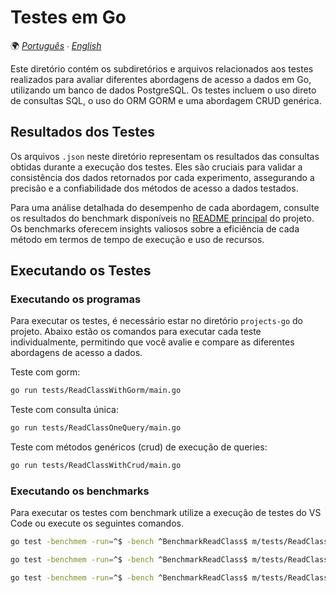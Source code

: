 # Testes em Go

🌍 *[Português](README.md) ∙ [English](README_en.md)*

Este diretório contém os subdiretórios e arquivos relacionados aos testes realizados para avaliar diferentes abordagens de acesso a dados em Go, utilizando um banco de dados PostgreSQL. Os testes incluem o uso direto de consultas SQL, o uso do ORM GORM e uma abordagem CRUD genérica.

## Resultados dos Testes

Os arquivos `.json` neste diretório representam os resultados das consultas obtidas durante a execução dos testes. Eles são cruciais para validar a consistência dos dados retornados por cada experimento, assegurando a precisão e a confiabilidade dos métodos de acesso a dados testados.

Para uma análise detalhada do desempenho de cada abordagem, consulte os resultados do benchmark disponíveis no [README principal](../README.md) do projeto. Os benchmarks oferecem insights valiosos sobre a eficiência de cada método em termos de tempo de execução e uso de recursos.

## Executando os Testes

### Executando os programas

Para executar os testes, é necessário estar no diretório `projects-go` do projeto. Abaixo estão os comandos para executar cada teste individualmente, permitindo que você avalie e compare as diferentes abordagens de acesso a dados.

Teste com gorm:
```bash
go run tests/ReadClassWithGorm/main.go
```

Teste com consulta única:
```bash
go run tests/ReadClassOneQuery/main.go
```

Teste com métodos genéricos (crud) de execução de queries:
```bash
go run tests/ReadClassWithCrud/main.go
```

### Executando os benchmarks

Para executar os testes com benchmark utilize a execução de testes do VS Code ou execute os seguintes comandos.

```bash
go test -benchmem -run=^$ -bench ^BenchmarkReadClass$ m/tests/ReadClassWithGorm
```

```bash
go test -benchmem -run=^$ -bench ^BenchmarkReadClass$ m/tests/ReadClassOneQuery
```

```bash
go test -benchmem -run=^$ -bench ^BenchmarkReadClass$ m/tests/ReadClassWithCrud
```